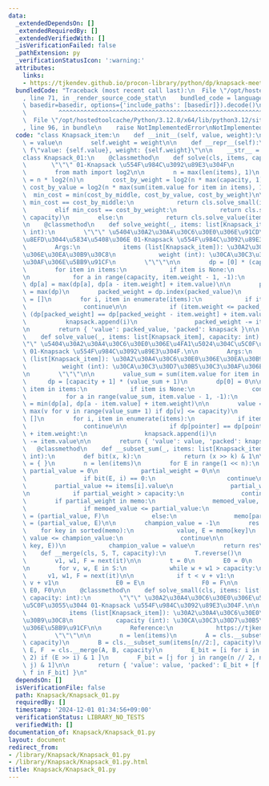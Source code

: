 ```yaml
---
data:
  _extendedDependsOn: []
  _extendedRequiredBy: []
  _extendedVerifiedWith: []
  _isVerificationFailed: false
  _pathExtension: py
  _verificationStatusIcon: ':warning:'
  attributes:
    links:
    - https://tjkendev.github.io/procon-library/python/dp/knapsack-meet-in-the-middle.html
  bundledCode: "Traceback (most recent call last):\n  File \"/opt/hostedtoolcache/Python/3.12.8/x64/lib/python3.12/site-packages/onlinejudge_verify/documentation/build.py\"\
    , line 71, in _render_source_code_stat\n    bundled_code = language.bundle(stat.path,\
    \ basedir=basedir, options={'include_paths': [basedir]}).decode()\n          \
    \         ^^^^^^^^^^^^^^^^^^^^^^^^^^^^^^^^^^^^^^^^^^^^^^^^^^^^^^^^^^^^^^^^^^^^^^^^^^^^^^^^^\n\
    \  File \"/opt/hostedtoolcache/Python/3.12.8/x64/lib/python3.12/site-packages/onlinejudge_verify/languages/python.py\"\
    , line 96, in bundle\n    raise NotImplementedError\nNotImplementedError\n"
  code: "class Knapsack_item:\n    def __init__(self, value, weight):\n        self.value\
    \ = value\n        self.weight = weight\n\n    def __repr__(self):\n        return\
    \ f\"value: {self.value}, weight: {self.weight}\"\n\n    __str__ = __repr__\n\n\
    class Knapsack_01:\n    @classmethod\n    def solve(cls, items, capacity):\n \
    \       \"\"\" 01-Knapsack \u554F\u984C\u3092\u89E3\u304F\n        \"\"\"\n\n\
    \        from math import log2\n\n        n = max(len(items), 1)\n        cost_by_middle\
    \ = n * log2(n)\n        cost_by_weight = log2(n * max(capacity, 1))\n       \
    \ cost_by_value = log2(n * max(sum(item.value for item in items), 1))\n      \
    \  min_cost = min(cost_by_middle, cost_by_value, cost_by_weight)\n\n        if\
    \ min_cost == cost_by_middle:\n            return cls.solve_small(items, capacity)\n\
    \        elif min_cost == cost_by_weight:\n            return cls.solve_weight(items,\
    \ capacity)\n        else:\n            return cls.solve_value(items, capacity)\n\
    \n    @classmethod\n    def solve_weight(_, items: list[Knapsack_item], capacity:\
    \ int):\n        \"\"\" \u5404\u30A2\u30A4\u30C6\u30E0\u306E\u91CD\u3055\u304C\
    \u8EFD\u3044\u5834\u5408\u306E 01-Knapsack \u554F\u984C\u3092\u89E3\u304F.\n\n\
    \        Args:\n            items (list[Knapsack_item]): \u30A2\u30A4\u30C6\u30E0\
    \u306E\u30EA\u30B9\u30C8\n            weight (int): \u30CA\u30C3\u30D7\u30B5\u30C3\
    \u30AF\u306E\u5BB9\u91CF\n        \"\"\"\n\n        dp = [0] * (capacity + 1)\n\
    \        for item in items:\n            if item is None:\n                continue\n\
    \n            for a in range(capacity, item.weight - 1, -1):\n               \
    \ dp[a] = max(dp[a], dp[a - item.weight] + item.value)\n\n        packed_value\
    \ = max(dp)\n        packed_weight = dp.index(packed_value)\n        knapsack\
    \ = []\n        for i, item in enumerate(items):\n            if item is None:\n\
    \                continue\n\n            if (item.weight <= packed_weight) and\
    \ (dp[packed_weight] == dp[packed_weight - item.weight] + item.value):\n     \
    \           knapsack.append(i)\n                packed_weight -= item.weight\n\
    \n        return { 'value': packed_value, 'packed': knapsack }\n\n    @classmethod\n\
    \    def solve_value(_, items: list[Knapsack_item], capacity: int):\n        \"\
    \"\" \u5404\u30A2\u30A4\u30C6\u30E0\u306E\u4FA1\u5024\u304C\u5C0F\u3055\u3044\
    \ 01-Knapsack \u554F\u984C\u3092\u89E3\u304F.\n\n        Args:\n            items\
    \ (list[Knapsack_item]): \u30A2\u30A4\u30C6\u30E0\u306E\u30EA\u30B9\u30C8\n  \
    \          weight (int): \u30CA\u30C3\u30D7\u30B5\u30C3\u30AF\u306E\u5BB9\u91CF\
    \n        \"\"\"\n\n        value_sum = sum(item.value for item in items)\n  \
    \      dp = [capacity + 1] * (value_sum + 1)\n        dp[0] = 0\n\n        for\
    \ item in items:\n            if item is None:\n                continue\n\n \
    \           for a in range(value_sum, item.value - 1, -1):\n                dp[a]\
    \ = min(dp[a], dp[a - item.value] + item.weight)\n\n        value = pointer =\
    \ max(v for v in range(value_sum+ 1) if dp[v] <= capacity)\n        knapsack =\
    \ []\n        for i, item in enumerate(items):\n            if item is None:\n\
    \                continue\n\n            if dp[pointer] == dp[pointer - item.value]\
    \ + item.weight:\n                knapsack.append(i)\n                pointer\
    \ -= item.value\n\n        return { 'value': value, 'packed': knapsack }\n\n \
    \   @classmethod\n    def __subset_sum(_, items: list[Knapsack_item], capacity:\
    \ int):\n        def bit(x, k):\n            return (x >> k) & 1\n\n        memo\
    \ = { }\n        n = len(items)\n        for E in range(1 << n):\n           \
    \ partial_value = 0\n            partial_weight = 0\n\n            for i in range(n):\n\
    \                if bit(E, i) == 0:\n                    continue\n\n        \
    \        partial_value += items[i].value\n                partial_weight += items[i].weight\n\
    \n            if partial_weight > capacity:\n                continue\n\n    \
    \        if partial_weight in memo:\n                memoed_value, F = memo[partial_weight]\n\
    \                if memoed_value <= partial_value:\n                    memo[partial_weight]\
    \ = (partial_value, F)\n            else:\n                memo[partial_weight]\
    \ = (partial_value, E)\n\n        champion_value = -1\n        res = []\n    \
    \    for key in sorted(memo):\n            value, E = memo[key]\n            if\
    \ value <= champion_value:\n                continue\n\n            res.append((value,\
    \ key, E))\n            champion_value = value\n        return res\n\n    @classmethod\n\
    \    def __merge(cls, S, T, capacity):\n        T.reverse()\n        it = iter(T)\n\
    \        v1, w1, F = next(it)\n\n        t = 0\n        E0 = 0\n        F0 = 0\n\
    \n        for v, w, E in S:\n            while w + w1 > capacity:\n          \
    \      v1, w1, F = next(it)\n\n            if t < v + v1:\n                t =\
    \ v + v1\n                E0 = E\n                F0 = F\n\n        return t,\
    \ E0, F0\n\n    @classmethod\n    def solve_small(cls, items: list[Knapsack_item],\
    \ capacity: int):\n        \"\"\" \u30A2\u30A4\u30C6\u30E0\u306E\u500B\u6570\u304C\
    \u5C0F\u3055\u3044 01-Knapsack \u554F\u984C\u3092\u89E3\u304F.\n\n        Args:\n\
    \            items (list[Knapsack_item]): \u30A2\u30A4\u30C6\u30E0\u306E\u30EA\
    \u30B9\u30C8\n            capacity (int): \u30CA\u30C3\u30D7\u30B5\u30C3\u30AF\
    \u306E\u5BB9\u91CF\n\n        Reference:\n            https://tjkendev.github.io/procon-library/python/dp/knapsack-meet-in-the-middle.html\n\
    \        \"\"\"\n\n        n = len(items)\n        A = cls.__subset_sum(items[:n//2],\
    \ capacity)\n        B = cls.__subset_sum(items[n//2:], capacity)\n\n        value,\
    \ E, F  = cls.__merge(A, B, capacity)\n        E_bit = [i for i in range(n //\
    \ 2) if (E >> i) & 1 ]\n        F_bit = [j for j in range(n // 2, n) if (F >>\
    \ j) & 1]\n\n        return { 'value': value, 'packed': E_bit + [f + n // 2 for\
    \ f in F_bit] }\n"
  dependsOn: []
  isVerificationFile: false
  path: Knapsack/Knapsack_01.py
  requiredBy: []
  timestamp: '2024-12-01 01:34:56+09:00'
  verificationStatus: LIBRARY_NO_TESTS
  verifiedWith: []
documentation_of: Knapsack/Knapsack_01.py
layout: document
redirect_from:
- /library/Knapsack/Knapsack_01.py
- /library/Knapsack/Knapsack_01.py.html
title: Knapsack/Knapsack_01.py
---
```

